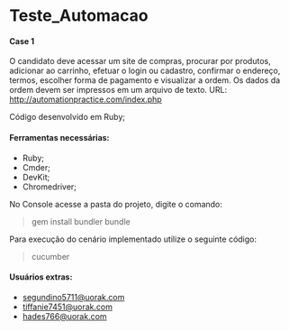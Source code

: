# Teste_Automacao

#### Case 1
O candidato deve acessar um site de compras, procurar por produtos, adicionar ao carrinho, efetuar o login ou cadastro, confirmar o endereço, termos, escolher forma de pagamento e visualizar a ordem. 
Os dados da ordem devem ser impressos em um arquivo de texto. 
URL: http://automationpractice.com/index.php 

Código desenvolvido em Ruby;

#### Ferramentas necessárias:
* Ruby;
* Cmder;
* DevKit;
* Chromedriver;

No Console acesse a pasta do projeto, digite o comando:
>gem install bundler
>bundle

Para execução do cenário implementado utilize o seguinte código:
>cucumber

#### Usuários extras:
* segundino5711@uorak.com
* tiffanie7451@uorak.com
* hades766@uorak.com
